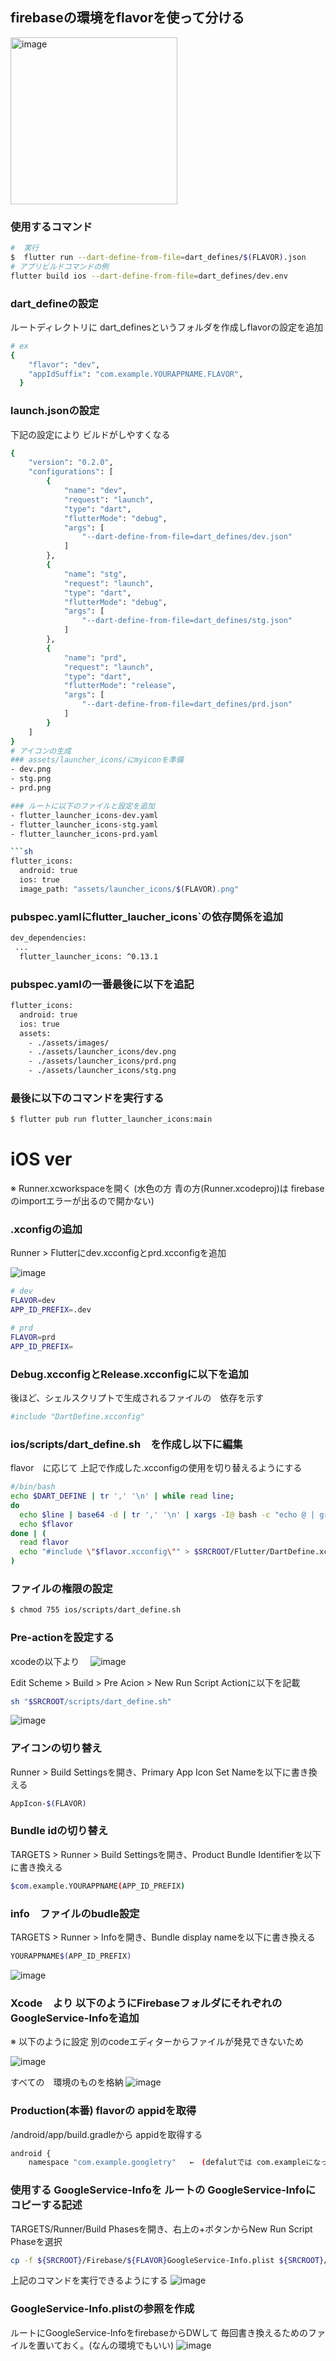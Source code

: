 ## firebaseの環境をflavorを使って分ける

<img width="267" alt="image" src="https://github.com/rensawamo/firebase-flavor/assets/106803080/7b8b257e-65b6-4818-8759-2172ca04bc9f">


###  使用するコマンド
```sh
#  実行
$  flutter run --dart-define-from-file=dart_defines/$(FLAVOR).json
# アプリビルドコマンドの例
flutter build ios --dart-define-from-file=dart_defines/dev.env
```

### dart_defineの設定
ルートディレクトリに dart_definesというフォルダを作成しflavorの設定を追加
```sh
# ex
{
    "flavor": "dev",
    "appIdSuffix": "com.example.YOURAPPNAME.FLAVOR",
  }
```

### launch.jsonの設定
 下記の設定により ビルドがしやすくなる
```sh
{
    "version": "0.2.0",
    "configurations": [
        {
            "name": "dev",
            "request": "launch",
            "type": "dart",
            "flutterMode": "debug",
            "args": [
                "--dart-define-from-file=dart_defines/dev.json"
            ]
        },
        {
            "name": "stg",
            "request": "launch",
            "type": "dart",
            "flutterMode": "debug",
            "args": [
                "--dart-define-from-file=dart_defines/stg.json"
            ]
        },
        {
            "name": "prd",
            "request": "launch",
            "type": "dart",
            "flutterMode": "release",
            "args": [
                "--dart-define-from-file=dart_defines/prd.json"
            ]
        }
    ]
}
# アイコンの生成
### assets/launcher_icons/にmyiconを準備
- dev.png
- stg.png
- prd.png

### ルートに以下のファイルと設定を追加
- flutter_launcher_icons-dev.yaml
- flutter_launcher_icons-stg.yaml
- flutter_launcher_icons-prd.yaml

```sh
flutter_icons:
  android: true
  ios: true
  image_path: "assets/launcher_icons/$(FLAVOR).png"

```

### pubspec.yamlにflutter_laucher_icons`の依存関係を追加
```sh
dev_dependencies:
 ...
  flutter_launcher_icons: ^0.13.1
```

### pubspec.yamlの一番最後に以下を追記
```sh
flutter_icons:
  android: true
  ios: true
  assets:
    - ./assets/images/
    - ./assets/launcher_icons/dev.png
    - ./assets/launcher_icons/prd.png
    - ./assets/launcher_icons/stg.png

```

### 最後に以下のコマンドを実行する
```sh
$ flutter pub run flutter_launcher_icons:main
```


# iOS ver 

※ Runner.xcworkspaceを開く (水色の方 青の方(Runner.xcodeproj)は firebaseのimportエラーが出るので開かない)

### .xconfigの追加
Runner > Flutterにdev.xcconfigとprd.xcconfigを追加


![image](https://github.com/rensawamo/firebase-flavor/assets/106803080/9aa416ea-228b-4546-b29e-60bb74aefc5b)

```sh
# dev
FLAVOR=dev
APP_ID_PREFIX=.dev
```

```sh
# prd
FLAVOR=prd
APP_ID_PREFIX=
```

### Debug.xcconfigとRelease.xcconfigに以下を追加
後ほど、シェルスクリプトで生成されるファイルの　依存を示す
```sh
#include "DartDefine.xcconfig"
```

### ios/scripts/dart_define.sh　を作成し以下に編集
flavor　に応じて 上記で作成した.xcconfigの使用を切り替えるようにする
```sh
#/bin/bash
echo $DART_DEFINE | tr ',' '\n' | while read line; 
do
  echo $line | base64 -d | tr ',' '\n' | xargs -I@ bash -c "echo @ | grep 'FLAVOR' | sed 's/.*=//'"
  echo $flavor
done | (
  read flavor
  echo "#include \"$flavor.xcconfig\"" > $SRCROOT/Flutter/DartDefine.xcconfig
)
```

### ファイルの権限の設定
```sh
$ chmod 755 ios/scripts/dart_define.sh 
```

### Pre-actionを設定する
xcodeの以下より　
![image](https://github.com/rensawamo/firebase-flavor/assets/106803080/32efa11e-3126-4cba-961e-6e8d52972589)

Edit Scheme > Build > Pre Acion > New Run Script Actionに以下を記載
```sh
sh "$SRCROOT/scripts/dart_define.sh"
```

![image](https://github.com/rensawamo/firebase-flavor/assets/106803080/5ad343cf-59fa-4054-af42-8e0ee21e8615)


### アイコンの切り替え
Runner > Build Settingsを開き、Primary App Icon Set Nameを以下に書き換える
```sh
AppIcon-$(FLAVOR)
```

### Bundle idの切り替え
TARGETS > Runner > Build Settingsを開き、Product Bundle Identifierを以下に書き換える
```sh
$com.example.YOURAPPNAME(APP_ID_PREFIX)
```

### info　ファイルのbudle設定
TARGETS > Runner > Infoを開き、Bundle display nameを以下に書き換える

```sh
YOURAPPNAME$(APP_ID_PREFIX)
```
![image](https://github.com/rensawamo/firebase-flavor/assets/106803080/a7402c1e-7da7-4648-92a4-5d1419b5f97d)


### Xcode　より  以下のようにFirebaseフォルダにそれぞれの GoogleService-Infoを追加
※ 以下のように設定  別のcodeエディターからファイルが発見できないため

![image](https://github.com/rensawamo/firebase-flavor/assets/106803080/942b52a6-f57b-41ad-8149-3a29b7392d2e)


すべての　環境のものを格納
![image](https://github.com/rensawamo/firebase-flavor/assets/106803080/7785e6b1-e00f-4100-b064-581546a8897c)




### Production(本番) flavorの appidを取得
/android/app/build.gradleから appidを取得する
```sh
android {
    namespace "com.example.googletry"   ←　(defalutでは com.exampleになっている)
```


### 使用する  GoogleService-Infoを ルートの GoogleService-Infoにコピーする記述
TARGETS/Runner/Build Phasesを開き、右上の+ボタンからNew Run Script Phaseを選択
```sh
cp -f ${SRCROOT}/Firebase/${FLAVOR}GoogleService-Info.plist ${SRCROOT}/GoogleService-Info.plist
```

上記のコマンドを実行できるようにする
![image](https://github.com/rensawamo/firebase-flavor/assets/106803080/f048371b-6b67-41a5-8f7c-c4925ca93b47)

### GoogleService-Info.plistの参照を作成
ルートにGoogleService-InfoをfirebaseからDWして 毎回書き換えるためのファイルを置いておく。(なんの環境でもいい)
![image](https://github.com/rensawamo/firebase-flavor/assets/106803080/4d5e5312-9466-4323-835f-7b8eec12bed2)




